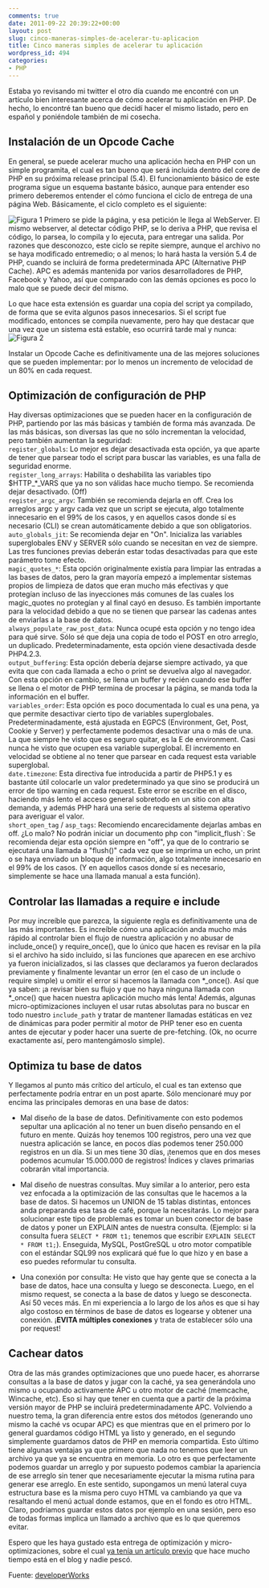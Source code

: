 ```yaml
---
comments: true
date: 2011-09-22 20:39:22+00:00
layout: post
slug: cinco-maneras-simples-de-acelerar-tu-aplicacion
title: Cinco maneras simples de acelerar tu aplicación
wordpress_id: 494
categories:
- PHP
---
```


Estaba yo revisando mi twitter el otro día cuando me encontré con un artículo bien interesante acerca de cómo acelerar tu aplicación en PHP. De hecho, lo encontré tan bueno que decidí hacer el mismo listado, pero en español y poniéndole también de mi cosecha.



## Instalación de un Opcode Cache


En general, se puede acelerar mucho una aplicación hecha en PHP con un simple programita, el cual es tan bueno que será incluida dentro del core de PHP en su próxima release principal (5.4). El funcionamiento básico de este programa sigue un esquema bastante básico, aunque para entender eso primero deberemos entender el cómo funciona el ciclo de entrega de una página Web. Básicamente, el ciclo completo es el siguiente: 
<!-- more -->
![Figura 1](/assets/fig01.gif)
Primero se pide la página, y esa petición le llega al WebServer. El mismo webserver, al detectar código PHP, se lo deriva a PHP, que revisa el código, lo parsea, lo compila y lo ejecuta, para entregar una salida. Por razones que desconozco, este ciclo se repite siempre, aunque el archivo no se haya modificado entremedio; o al menos; lo hará hasta la versión 5.4 de PHP, cuando se incluirá de forma predeterminada APC (Alternative PHP Cache). APC es además mantenida por varios desarrolladores de PHP, Facebook y Yahoo, así que comparado con las demás opciones es poco lo malo que se puede decir del mismo.

Lo que hace esta extensión es guardar una copia del script ya compilado, de forma que se evita algunos pasos innecesarios. Si el script fue modificado, entonces se compila nuevamente, pero hay que destacar que una vez que un sistema está estable, eso ocurrirá tarde mal y nunca: 
![Figura 2](/assets/fig02.gif)

Instalar un Opcode Cache es definitivamente una de las mejores soluciones que se pueden implementar: por lo menos un incremento de velocidad de un 80% en cada request.



## Optimización de configuración de PHP


Hay diversas optimizaciones que se pueden hacer en la configuración de PHP, partiendo por las más básicas y también de forma más avanzada.
De las más básicas, son diversas las que no sólo incrementan la velocidad, pero también aumentan la seguridad:  
`register_globals`: Lo mejor es dejar desactivada esta opción, ya que aparte de tener que parsear todo el script para buscar las variables, es una falla de seguridad enorme.  
`register_long_arrays`: Habilita o deshabilita las variables tipo $HTTP_*_VARS que ya no son válidas hace mucho tiempo. Se recomienda dejar desactivado. (Off)  
`register_argc_argv`: También se recomienda dejarla en off. Crea los arreglos argc y argv cada vez que un script se ejecuta, algo totalmente innecesario en el 99% de los casos, y en aquellos casos donde sí es necesario (CLI) se crean automáticamente debido a que son obligatorios.  
`auto_globals_jit`: Se recomienda dejar en "On". Inicializa las variables superglobales ENV y SERVER sólo cuando se necesitan en vez de siempre. Las tres funciones previas deberán estar todas desactivadas para que este parámetro tome efecto.  
`magic_quotes_*`: Esta opción originalmente existía para limpiar las entradas a las bases de datos, pero la gran mayoría empezó a implementar sistemas propios de limpieza de datos que eran mucho más efectivas y que protegían incluso de las inyecciones más comunes de las cuales los magic_quotes no protegían y al final cayó en desuso. Es también importante para la velocidad debido a que no se tienen que parsear las cadenas antes de enviarlas a la base de datos.  
`always_populate_raw_post_data`: Nunca ocupé esta opción y no tengo idea para qué sirve. Sólo sé que deja una copia de todo el POST en otro arreglo, un duplicado. Predeterminadamente, esta opción viene desactivada desde PHP4.2.3.  
`output_buffering`: Esta opción debería dejarse siempre activado, ya que evita que con cada llamada a echo o print se devuelva algo al navegador. Con esta opción en cambio, se llena un buffer y recién cuando ese buffer se llena o el motor de PHP termina de procesar la página, se manda toda la información en el buffer.  
`variables_order`: Esta opción es poco documentada lo cual es una pena, ya que permite desactivar cierto tipo de variables superglobales. Predeterminadamente, está ajustada en EGPCS (Environment, Get, Post, Cookie y Server) y perfectamente podemos desactivar una o más de una. La que siempre he visto que es seguro quitar, es la E de environment. Casi nunca he visto que ocupen esa variable superglobal. El incremento en velocidad se obtiene al no tener que parsear en cada request esta variable superglobal.  
`date.timezone`: Esta directiva fue introducida a partir de PHP5.1 y es bastante útil colocarle un valor predeterminado ya que sino se producirá un error de tipo warning en cada request. Este error se escribe en el disco, haciendo más lento el acceso general sobretodo en un sitio con alta demanda, y además PHP hará una serie de requests al sistema operativo para averiguar el valor.  
`short_open_tag` / `asp_tags`: Recomiendo encarecidamente dejarlas ambas en off. ¿Lo malo? No podrán iniciar un documento php con "implicit_flush`: Se recomienda dejar esta opción siempre en "off", ya que de lo contrario se ejecutará una llamada a "flush()" cada vez que se imprima un echo, un print o se haya enviado un bloque de información, algo totalmente innecesario en el 99% de los casos. (Y en aquellos casos donde sí es necesario, simplemente se hace una llamada manual a esta función).  



## Controlar las llamadas a require e include


Por muy increíble que parezca, la siguiente regla es definitivamente una de las más importantes. Es increíble cómo una aplicación anda mucho más rápido al controlar bien el flujo de nuestra aplicación y no abusar de include_once() y require_once(), que lo único que hacen es revisar en la pila si el archivo ha sido incluido, si las funciones que aparecen en ese archivo ya fueron inicializados, si las classes que declaramos ya fueron declarados previamente y finalmente levantar un error (en el caso de un include o require simple) u omitir el error si hacemos la llamada con *_once(). 
Así que ya saben: ¡a revisar bien su flujo y que no haya ninguna llamada con *_once() que hacen nuestra aplicación mucho más lenta!
Además, algunas micro-optimizaciones incluyen el usar rutas absolutas para no buscar en todo nuestro `include_path` y tratar de mantener llamadas estáticas en vez de dinámicas para poder permitir al motor de PHP tener eso en cuenta antes de ejecutar y poder hacer una suerte de pre-fetching. (Ok, no ocurre exactamente así, pero mantengámoslo simple).



## Optimiza tu base de datos


Y llegamos al punto más crítico del artículo, el cual es tan extenso que perfectamente podría entrar en un post aparte.
Sólo mencionaré muy por encima las principales demoras en una base de datos:



	
  * Mal diseño de la base de datos. Definitivamente con esto podemos sepultar una aplicación al no tener un buen diseño pensando en el futuro en mente. Quizás hoy tenemos 100 registros, pero una vez que nuestra aplicación se lance, en pocos días podemos tener 250.000 registros en un día. Si un mes tiene 30 días, ¡tenemos que en dos meses podemos acumular 15.000.000 de registros! Índices y claves primarias cobrarán vital importancia.

	
  * Mal diseño de nuestras consultas. Muy similar a lo anterior, pero esta vez enfocada a la optimización de las consultas que le hacemos a la base de datos. Si hacemos un UNION de 15 tablas distintas, entonces anda preparanda esa tasa de café, porque la necesitarás. Lo mejor para solucionar este tipo de problemas es tomar un buen conector de base de datos y poner un EXPLAIN antes de nuestra consulta. (Ejemplo: si la consulta fuera `SELECT * FROM t1;` tenemos que escribir `EXPLAIN SELECT * FROM t1;`). Enseguida, MySQL, PostGreSQL u otro motor compatible con el estándar SQL99 nos explicará qué fue lo que hizo y en base a eso puedes reformular tu consulta.

	
  * Una conexión por consulta: He visto que hay gente que se conecta a la base de datos, hace una consulta y luego se desconecta. Luego, en el mismo request, se conecta a la base de datos y luego se desconecta. Así 50 veces más. En mi experiencia a lo largo de los años es que si hay algo costoso en términos de base de datos es logearse y obtener una conexión. ¡**EVITA múltiples conexiones** y trata de establecer sólo una por request!





## Cachear datos


Otra de las más grandes optimizaciones que uno puede hacer, es ahorrarse consultas a la base de datos y jugar con la caché, ya sea generándola uno mismo u ocupando activamente APC u otro motor de caché (memcache, Wincache, etc). Eso si hay que tener en cuenta que a partir de la próxima versión mayor de PHP se incluirá predeterminadamente APC. 
Volviendo a nuestro tema, la gran diferencia entre estos dos métodos (generando uno mismo la caché vs ocupar APC) es que mientras que en el primero por lo general guardamos código HTML ya listo y generado, en el segundo simplemente guardamos datos de PHP en memoria compartida. Esto último tiene algunas ventajas ya que primero que nada no tenemos que leer un archivo ya que ya se encuentra en memoria. Lo otro es que perfectamente podemos guardar un arreglo y por supuesto podemos cambiar la apariencia de ese arreglo sin tener que necesariamente ejecutar la misma rutina para generar ese arreglo. En este sentido, supongamos un menú lateral cuya estructura base es la misma pero cuyo HTML va cambiando ya que va resaltando el menú actual donde estamos, que en el fondo es otro HTML. 
Claro, podríamos guardar estos datos por ejemplo en una sesión, pero eso de todas formas implica un llamado a archivo que es lo que queremos evitar.

Espero que les haya gustado esta entrega de optimización y micro-optimizaciones, sobre el cual [ya tenía un artículo previo](http://blog.unreal4u.com/2009/12/micro-optimizaciones-en-php-desmitificadas/) que hace mucho tiempo está en el blog y nadie pescó.

Fuente: [developerWorks](http://www.ibm.com/developerworks/opensource/library/os-5waystunelamp/index.html?cmp=dw&cpb=dwlin&ct=dwgra&cr=twitter&ccy=zz&csr=lambwam)
